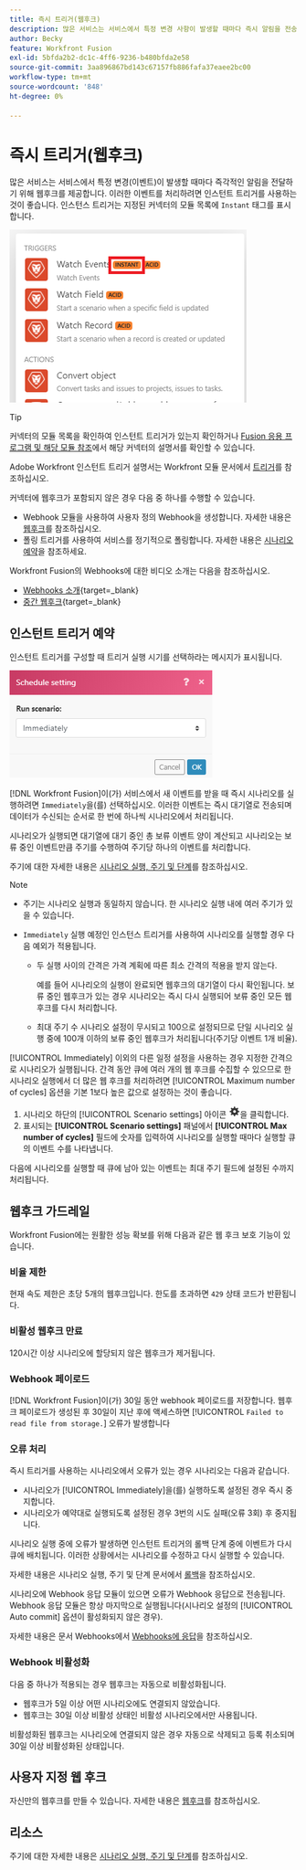 ```yaml
---
title: 즉시 트리거(웹후크)
description: 많은 서비스는 서비스에서 특정 변경 사항이 발생할 때마다 즉시 알림을 전송할 수 있도록 웹후크를 제공합니다. 이러한 알림을 처리하려면 인스턴트 트리거를 사용하는 것이 좋습니다. 이 문서에서는 Adobe Workfront Fusion에서 인스턴트 트리거의 사용 및 기능에 대해 설명합니다.
author: Becky
feature: Workfront Fusion
exl-id: 5bfda2b2-dc1c-4ff6-9236-b480bfda2e58
source-git-commit: 3aa896867bd143c67157fb886fafa37eaee2bc00
workflow-type: tm+mt
source-wordcount: '848'
ht-degree: 0%

---
```


# 즉시 트리거(웹후크)

많은 서비스는 서비스에서 특정 변경(이벤트)이 발생할 때마다 즉각적인 알림을 전달하기 위해 웹후크를 제공합니다. 이러한 이벤트를 처리하려면 인스턴트 트리거를 사용하는 것이 좋습니다. 인스턴스 트리거는 지정된 커넥터의 모듈 목록에 `Instant` 태그를 표시합니다.

![즉시](assets/instant.png)

>[!TIP]
>
>커넥터의 모듈 목록을 확인하여 인스턴트 트리거가 있는지 확인하거나 [Fusion 응용 프로그램 및 해당 모듈 참조](/help/workfront-fusion/references/apps-and-modules/apps-and-modules-toc.md)에서 해당 커넥터의 설명서를 확인할 수 있습니다.
>
>Adobe Workfront 인스턴트 트리거 설명서는 Workfront 모듈 문서에서 [트리거](/help/workfront-fusion/references/apps-and-modules/adobe-connectors/workfront-modules.md#triggers)를 참조하십시오.

커넥터에 웹후크가 포함되지 않은 경우 다음 중 하나를 수행할 수 있습니다.

* Webhook 모듈을 사용하여 사용자 정의 Webhook을 생성합니다.
자세한 내용은 [웹후크](/help/workfront-fusion/references/apps-and-modules/universal-connectors/webhooks-updated.md)를 참조하십시오.
* 폴링 트리거를 사용하여 서비스를 정기적으로 폴링합니다.
자세한 내용은 [시나리오 예약](/help/workfront-fusion/create-scenarios/config-scenarios-settings/schedule-a-scenario.md)을 참조하세요.

Workfront Fusion의 Webhooks에 대한 비디오 소개는 다음을 참조하십시오.

* [Webhooks 소개](https://video.tv.adobe.com/v/3427025/){target=_blank}
* [중간 웹후크](https://video.tv.adobe.com/v/3427030/){target=_blank}

## 인스턴트 트리거 예약

인스턴트 트리거를 구성할 때 트리거 실행 시기를 선택하라는 메시지가 표시됩니다.

![일정 설정](assets/schedule-setting.png)

[!DNL Workfront Fusion]이(가) 서비스에서 새 이벤트를 받을 때 즉시 시나리오를 실행하려면 `Immediately`을(를) 선택하십시오. 이러한 이벤트는 즉시 대기열로 전송되며 데이터가 수신되는 순서로 한 번에 하나씩 시나리오에서 처리됩니다.

시나리오가 실행되면 대기열에 대기 중인 총 보류 이벤트 양이 계산되고 시나리오는 보류 중인 이벤트만큼 주기를 수행하여 주기당 하나의 이벤트를 처리합니다.

주기에 대한 자세한 내용은 [시나리오 실행, 주기 및 단계](/help/workfront-fusion/references/scenarios/scenario-execution-cycles-phases.md)를 참조하십시오.

>[!NOTE]
>
>* 주기는 시나리오 실행과 동일하지 않습니다. 한 시나리오 실행 내에 여러 주기가 있을 수 있습니다.
>* `Immediately` 실행 예정인 인스턴스 트리거를 사용하여 시나리오를 실행할 경우 다음 예외가 적용됩니다.
>
>     * 두 실행 사이의 간격은 가격 계획에 따른 최소 간격의 적용을 받지 않는다.
>
>       예를 들어 시나리오의 실행이 완료되면 웹후크의 대기열이 다시 확인됩니다. 보류 중인 웹후크가 있는 경우 시나리오는 즉시 다시 실행되어 보류 중인 모든 웹후크를 다시 처리합니다.
>   
>     * 최대 주기 수 시나리오 설정이 무시되고 100으로 설정되므로 단일 시나리오 실행 중에 100개 이하의 보류 중인 웹후크가 처리됩니다(주기당 이벤트 1개 비율).
>


[!UICONTROL Immediately] 이외의 다른 일정 설정을 사용하는 경우 지정한 간격으로 시나리오가 실행됩니다. 간격 동안 큐에 여러 개의 웹 후크를 수집할 수 있으므로 한 시나리오 실행에서 더 많은 웹 후크를 처리하려면 [!UICONTROL Maximum number of cycles] 옵션을 기본 1보다 높은 값으로 설정하는 것이 좋습니다.

1. 시나리오 하단의 [!UICONTROL Scenario settings] 아이콘 ![시나리오 설정 아이콘](assets/scenario-settings-icon.png)을 클릭합니다.
1. 표시되는 **[!UICONTROL Scenario settings]** 패널에서 **[!UICONTROL Max number of cycles]** 필드에 숫자를 입력하여 시나리오를 실행할 때마다 실행할 큐의 이벤트 수를 나타냅니다.

다음에 시나리오를 실행할 때 큐에 남아 있는 이벤트는 최대 주기 필드에 설정된 수까지 처리됩니다.

## 웹후크 가드레일

Workfront Fusion에는 원활한 성능 확보를 위해 다음과 같은 웹 후크 보호 기능이 있습니다.

### 비율 제한

현재 속도 제한은 초당 5개의 웹후크입니다. 한도를 초과하면 `429` 상태 코드가 반환됩니다.

### 비활성 웹후크 만료

120시간 이상 시나리오에 할당되지 않은 웹후크가 제거됩니다.

### Webhook 페이로드

[!DNL Workfront Fusion]이(가) 30일 동안 webhook 페이로드를 저장합니다. 웹후크 페이로드가 생성된 후 30일이 지난 후에 액세스하면 [!UICONTROL `Failed to read file from storage.`] 오류가 발생합니다

### 오류 처리

즉시 트리거를 사용하는 시나리오에서 오류가 있는 경우 시나리오는 다음과 같습니다.

* 시나리오가 [!UICONTROL Immediately]을(를) 실행하도록 설정된 경우 즉시 중지합니다.
* 시나리오가 예약대로 실행되도록 설정된 경우 3번의 시도 실패(오류 3회) 후 중지됩니다.

시나리오 실행 중에 오류가 발생하면 인스턴트 트리거의 롤백 단계 중에 이벤트가 다시 큐에 배치됩니다. 이러한 상황에서는 시나리오를 수정하고 다시 실행할 수 있습니다.

자세한 내용은 시나리오 실행, 주기 및 단계 문서에서 [롤백](/help/workfront-fusion/references/scenarios/scenario-execution-cycles-phases.md#rollback)을 참조하십시오.

시나리오에 Webhook 응답 모듈이 있으면 오류가 Webhook 응답으로 전송됩니다. Webhook 응답 모듈은 항상 마지막으로 실행됩니다(시나리오 설정의 [!UICONTROL Auto commit] 옵션이 활성화되지 않은 경우).

자세한 내용은 문서 Webhooks에서 [Webhooks에 응답](/help/workfront-fusion/references/apps-and-modules/universal-connectors/webhooks-updated.md#responding-to-webhooks)을 참조하십시오.

### Webhook 비활성화

다음 중 하나가 적용되는 경우 웹후크는 자동으로 비활성화됩니다.

* 웹후크가 5일 이상 어떤 시나리오에도 연결되지 않았습니다.
* 웹후크는 30일 이상 비활성 상태인 비활성 시나리오에서만 사용됩니다.

비활성화된 웹후크는 시나리오에 연결되지 않은 경우 자동으로 삭제되고 등록 취소되며 30일 이상 비활성화된 상태입니다.

## 사용자 지정 웹 후크

자신만의 웹후크를 만들 수 있습니다. 자세한 내용은 [웹후크](/help/workfront-fusion/references/apps-and-modules/universal-connectors/webhooks-updated.md)를 참조하십시오.

## 리소스

주기에 대한 자세한 내용은 [시나리오 실행, 주기 및 단계](/help/workfront-fusion/references/scenarios/scenario-execution-cycles-phases.md)를 참조하십시오.
